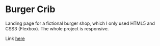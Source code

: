 # Burger Crib
Landing page for a fictional burger shop, which I only used HTML5 and CSS3 (Flexbox). The whole project is responsive. 

Link [here](https://fmarcio.github.io/BurgerCrib/)
